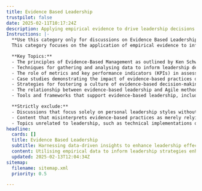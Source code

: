 ```yaml
---
title: Evidence Based Leadership
trustpilot: false
date: 2025-02-11T10:17:24Z
description: Applying empirical evidence to drive leadership decisions and improvements.
Instructions: |-
  **Use this category only for discussions on Evidence Based Leadership.**  
  This category focuses on the application of empirical evidence to inform and enhance leadership decisions and organisational improvements. It emphasises the importance of data-driven approaches in leadership practices, ensuring that decisions are based on solid evidence rather than intuition or anecdotal experiences.

  **Key Topics:**
  - The principles of Evidence-Based Management as outlined by Ken Schwaber and Jeff Sutherland.
  - Techniques for gathering and analysing data to inform leadership decisions.
  - The role of metrics and key performance indicators (KPIs) in assessing team performance and organisational health.
  - Case studies demonstrating the impact of evidence-based practices on leadership effectiveness.
  - Strategies for fostering a culture of evidence-based decision-making within teams and organisations.
  - The relationship between evidence-based leadership and Agile methodologies.
  - Tools and frameworks that support evidence-based leadership, including the use of feedback loops and retrospectives.

  **Strictly exclude:**
  - Discussions that focus solely on personal leadership styles without reference to empirical evidence.
  - Content that misinterprets evidence-based practices as merely relying on subjective opinions or experiences.
  - Topics unrelated to leadership, such as technical implementations or specific Agile practices that do not connect to leadership decision-making.
headline:
  cards: []
  title: Evidence Based Leadership
  subtitle: Harnessing data-driven insights to enhance leadership effectiveness and foster continuous improvement in dynamic environments.
  content: Utilising empirical data to inform leadership strategies enhances decision-making and drives organisational growth. Posts should explore topics such as performance metrics, team dynamics, feedback loops, and adaptive leadership practices, emphasising the importance of evidence in navigating complex environments and fostering a culture of continuous improvement.
  updated: 2025-02-13T12:04:34Z
sitemap:
  filename: sitemap.xml
  priority: 0.5

---
```


